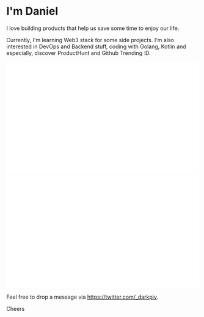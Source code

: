 # I'm Daniel
I love building products that help us save some time to enjoy our life.

Currently, I'm learning Web3 stack for some side projects. I'm also interested in DevOps and Backend stuff, coding with Golang, Kotlin and especially, discover ProductHunt and Github Trending :D.

![](https://github.com/darkpiv/github-stats/blob/master/generated/overview.svg)
![](https://github.com/darkpiv/github-stats/blob/master/generated/languages.svg)

Feel free to drop a message via https://twitter.com/_darkpiv.

Cheers
